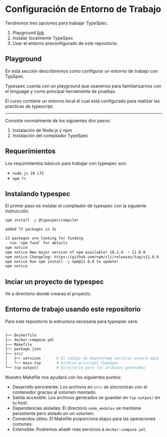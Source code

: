 # Configuración de Entorno de Trabajo


Tendremos tres opciones para trabajar TypeSpec:

1. Playground [link](https://typespec.io/playground/)
2. Instalar localmente TypeSpec
3. Usar el entorno preconfigurado de este repositorio.


## Playground 

En está sección describiremos como configurar un entorno de trabajo con TypSpec.

Typespec cuenta con un playground que usaremos para familiarizarnos con el lenguage y como principal herramienta de pruebas.

El curso contiene un entorno local el cual está configurado para realizar las practicas de typescript.


---

Consiste normalmente de los siguientes dos pasos:

1. Instalación de Node.js y npm
2. Instalación del compilador TypeSpec

## Requerimientos


Los requirimientos básicos para trabajar con typespec son:

- `node.js 20 LTS`
- `npm 7+`


## Instalando typespec

El primer paso es instalar el compilador de typespec con la siguiente instrucción.

```bash title="Instalación de typespec compiler"
npm install -g @typespec/compiler
```


```bash title="Ejemplo de salida esperada"
added 73 packages in 3s

13 packages are looking for funding
  run `npm fund` for details
npm notice
npm notice New major version of npm available! 10.2.4 -> 11.0.0
npm notice Changelog: https://github.com/npm/cli/releases/tag/v11.0.0
npm notice Run npm install -g npm@11.0.0 to update!
npm notice
```

## Inciar un proyecto de typespec

Ve a directorio donde crearas el proyecto.


## Entorno de trabajo usando este repositorio


Para este repositorio la estructura necesaria para typespec será:

```bash hl_lines="7-9" title="Archivos principales para TypeSpec"
.
├── Dockerfile
├── docker-compose.yml
├── Makefile
├── package.json
├── src/
│   ├── services       # El código de downstream services estará aquí
│   └── main.tsp       # Archivo principal TypeSpec
└── tsp-output/        # Directorio para los archivos generados
```

Nuestro Makefile nos ayudará con los siguientes puntos:

- Desarrollo persistente: Los archivos en `src/` se sincronizan con el contenedor gracias al volumen montado.
- Salida accesible: Los archivos generados se guardan en `tsp-output/` en tu host.
- Dependencias aisladas: El directorio `node_modules` se mantiene persistente pero aislado en un volumen.
- Comandos útiles: El Makefile proporciona atajos para las operaciones comunes.
- Extensible: Podremos añadir más servicios a `docker-compose.yml`.

